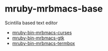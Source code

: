 # mruby-mrbmacs-base
Scintilla based text editor

- [mruby-bin-mrbmacs-curses](https://github.com/masahino/mruby-bin-mrbmacs-curses/)
- [mruby-bin-mrbmacs-gtk](https://github.com/masahino/mruby-bin-mrbmacs-gtk/)
- [mruby-bin-mrbmacs-termbox](https://github.com/masahino/mruby-bin-mrbmacs-termbox/)
